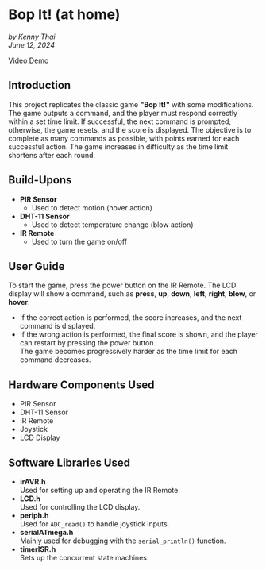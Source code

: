 # Bop It! (at home)  
*by Kenny Thai*  
*June 12, 2024*

[Video Demo](https://www.youtube.com/watch?v=Cod0daSMnFg&ab_channel=KennyThai)

## Introduction  
This project replicates the classic game **"Bop It!"** with some modifications. The game outputs a command, and the player must respond correctly within a set time limit. If successful, the next command is prompted; otherwise, the game resets, and the score is displayed. The objective is to complete as many commands as possible, with points earned for each successful action. The game increases in difficulty as the time limit shortens after each round.

## Build-Upons  
- **PIR Sensor**  
  - Used to detect motion (hover action)
- **DHT-11 Sensor**  
  - Used to detect temperature change (blow action)
- **IR Remote**  
  - Used to turn the game on/off

## User Guide  
To start the game, press the power button on the IR Remote. The LCD display will show a command, such as **press**, **up**, **down**, **left**, **right**, **blow**, or **hover**.  
- If the correct action is performed, the score increases, and the next command is displayed.
- If the wrong action is performed, the final score is shown, and the player can restart by pressing the power button.  
The game becomes progressively harder as the time limit for each command decreases.

## Hardware Components Used  
- PIR Sensor
- DHT-11 Sensor
- IR Remote
- Joystick
- LCD Display

## Software Libraries Used  
- **irAVR.h**  
  Used for setting up and operating the IR Remote.
- **LCD.h**  
  Used for controlling the LCD display.
- **periph.h**  
  Used for `ADC_read()` to handle joystick inputs.
- **serialATmega.h**  
  Mainly used for debugging with the `serial_println()` function.
- **timerISR.h**  
  Sets up the concurrent state machines.


